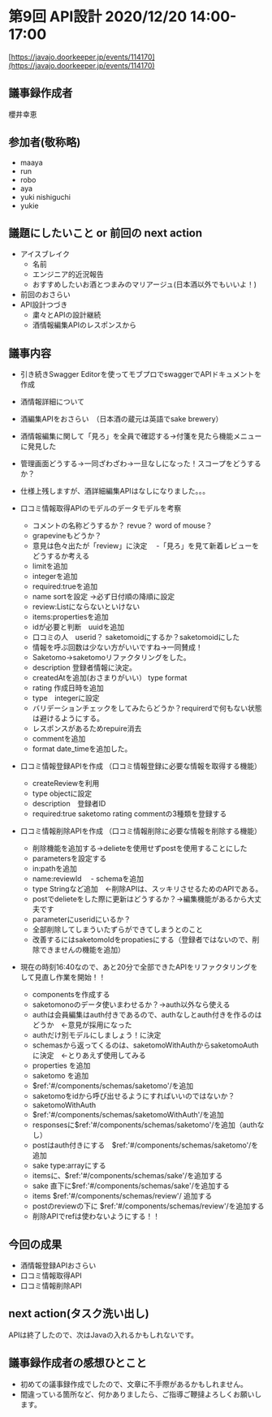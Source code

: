# 第9回 API設計 2020/12/20 14:00-17:00

[https://javajo.doorkeeper.jp/events/114170](https://javajo.doorkeeper.jp/events/114170)  

## 議事録作成者
櫻井幸恵

## 参加者(敬称略)
- maaya
- run
- robo
- aya
- yuki nishiguchi
- yukie
## 議題にしたいこと or 前回の next action
- アイスブレイク
  - 名前
  - エンジニア的近況報告
  - おすすめしたいお酒とつまみのマリアージュ(日本酒以外でもいいよ！)
- 前回のおさらい
- API設計つづき
  - 粛々とAPIの設計継続
  - 酒情報編集APIのレスポンスから
  
## 議事内容
- 引き続きSwagger Editorを使ってモブプロでswaggerでAPIドキュメントを作成
 - 酒情報詳細について
 - 酒編集APIをおさらい　（日本酒の蔵元は英語でsake brewery）
 - 酒情報編集に関して「見ろ」を全員で確認する→付箋を見たら機能メニューに発見した
 - 管理画面どうする→一同ざわざわ→一旦なしになった！スコープをどうするか？
 - 仕様上残しますが、酒詳細編集APIはなしになりました。。。
 
- 口コミ情報取得APIのモデルのデータモデルを考察
  - コメントの名称どうするか？ revue？ word of mouse？
  - grapevineもどうか？
  - 意見は色々出たが「review」に決定
　-「見ろ」を見て新着レビューをどうするか考える
  - limitを追加
  - integerを追加
  - required:trueを追加
  - name sortを設定 →必ず日付順の降順に設定
  - review:Listにならないといけない
  - items:propertiesを追加
  - idが必要と判断　uuidを追加
  - 口コミの人　userid？ saketomoidにするか？saketomoidにした
  - 情報を呼ぶ回数は少ない方がいいですね→一同賛成！
  - Saketomo→saketomoリファクタリングをした。
  - description 登録者情報に決定。
  - createdAtを追加(おさまりがいい） type format 
  - rating 作成日時を追加
  - type　integerに設定
  - バリデーションチェックをしてみたらどうか？requirerdで何もない状態は避けるようにする。
  - レスポンスがあるためrepuire消去
  - commentを追加　
  - format date_timeを追加した。
  
- 口コミ情報登録APIを作成 （口コミ情報登録に必要な情報を取得する機能）
  - createReviewを利用
  - type objectに設定
  - description　登録者ID
  - required:true saketomo rating commentの3種類を登録する
  
- 口コミ情報削除APIを作成 （口コミ情報削除に必要な情報を削除する機能）  
  - 削除機能を追加する→delieteを使用せずpostを使用することにした
  - parametersを設定する
  - in:pathを追加
  - name:reviewId
　- schemaを追加
  - type Stringなど追加　←削除APIは、スッキリさせるためのAPIである。
  - postでdelieteをした際に更新はどうするか？→編集機能があるから大丈夫です
  - parameterにuseridにいるか？
  - 全部削除してしまういたずらができてしまうとのこと
  - 改善するにはsaketomoIdをpropatiesにする（登録者ではないので、削除できませんの機能を追加）
  
- 現在の時刻16:40なので、あと20分で全部できたAPIをリファクタリングをして見直し作業を開始！！
  - componentsを作成する
  - saketomonoのデータ使いまわせるか？→auth以外なら使える
  - authは会員編集はauth付きであるので、authなしとauth付きを作るのはどうか　←意見が採用になった
  - authだけ別モデルにしましょう！に決定
  - schemasから返ってくるのは、saketomoWithAuthからsaketomoAuthに決定　←とりあえず使用してみる
  - properties を追加
  - saketomo を追加
  - $ref:'#/components/schemas/saketomo'/を追加
  - saketomoをidから呼び出せるようにすればいいのではないか？
  - saketomoWithAuth
  - $ref:'#/components/schemas/saketomoWithAuth'/を追加
  - responsesに$ref:'#/components/schemas/saketomo'/を追加（authなし）
  - postはauth付きにする　$ref:'#/components/schemas/saketomo'/を追加
  - sake type:arrayにする
  - itemsに、$ref:'#/components/schemas/sake'/を追加する
  - sake 直下に$ref:'#/components/schemas/sake'/を追加する
  - items $ref:'#/components/schemas/review'/ 追加する
  - postのreviewの下に $ref:'#/components/schemas/review'/を追加する
  - 削除APIでrefは使わないようにする！！
  
  
  
  
  
## 今回の成果
- 酒情報登録APIおさらい 
- 口コミ情報取得API
- 口コミ情報削除API




## next action(タスク洗い出し)
APIは終了したので、次はJavaの入れるかもしれないです。

## 議事録作成者の感想ひとこと
- 初めての議事録作成でしたので、文章に不手際があるかもしれません。
- 間違っている箇所など、何かありましたら、ご指導ご鞭撻よろしくお願いします。
